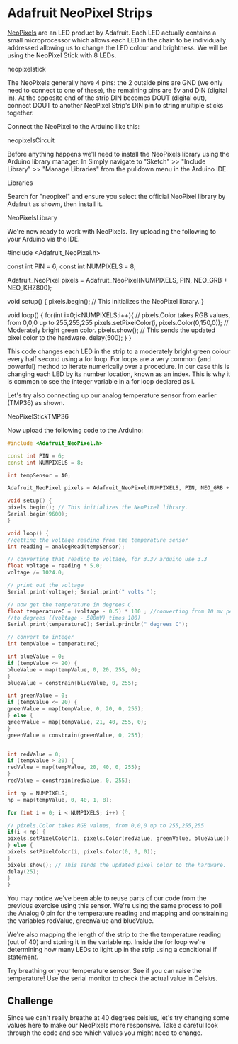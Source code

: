 # Adafruit NeoPixel Strips

[NeoPixels](https://learn.adafruit.com/adafruit-neopixel-uberguide) are an LED product by Adafruit.  Each LED actually contains a small microprocessor which allows each LED in the chain to be individually addressed allowing us to change the LED colour and brightness. We will be using the NeoPixel Stick with 8 LEDs.

 

neopixelstick

 

The NeoPixels generally have 4 pins: the 2 outside pins are GND (we only need to connect to one of these), the remaining pins are 5v and DIN (digital in). At the opposite end of the strip DIN becomes DOUT (digital out), connect DOUT to another NeoPixel Strip's DIN pin to string multiple sticks together.

 

Connect the NeoPixel to the Arduino like this:

neopixelsCircuit

 

 

Before anything happens we'll need to install the NeoPixels library using the Arduino library manager. In Simply navigate to "Sketch" >> "Include Library" >> "Manage Libraries" from the pulldown menu in the Arduino IDE.

 

Libraries

 

Search for "neopixel" and ensure you select the official NeoPixel library by Adafruit as shown, then install it.

 

NeoPixelsLibrary

 

 

We're now ready to work with NeoPixels. Try uploading the following to your Arduino via the IDE.

 

#include <Adafruit_NeoPixel.h>

const int PIN = 6;
const int NUMPIXELS = 8;

Adafruit_NeoPixel pixels = Adafruit_NeoPixel(NUMPIXELS, PIN, NEO_GRB + NEO_KHZ800);

void setup() {
 pixels.begin(); // This initializes the NeoPixel library.
}

void loop() {
 for(int i=0;i<NUMPIXELS;i++){
 // pixels.Color takes RGB values, from 0,0,0 up to 255,255,255
 pixels.setPixelColor(i, pixels.Color(0,150,0)); // Moderately bright green color.
 pixels.show(); // This sends the updated pixel color to the hardware.
 delay(500);
 }
}
 

This code changes each LED in the strip to a moderately bright green colour every half second using a for loop. For loops are a very common (and powerful) method to iterate numerically over a procedure. In our case this is changing each LED by its number location, known as an index. This is why it is common to see the integer variable in a for loop declared as i.

 

Let's try also connecting up our analog temperature sensor from earlier (TMP36) as shown.

 

NeoPixelStickTMP36

 

Now upload the following code to the Arduino:

``` c++
#include <Adafruit_NeoPixel.h>

const int PIN = 6;
const int NUMPIXELS = 8;

int tempSensor = A0;

Adafruit_NeoPixel pixels = Adafruit_NeoPixel(NUMPIXELS, PIN, NEO_GRB + NEO_KHZ800);

void setup() {
pixels.begin(); // This initializes the NeoPixel library.
Serial.begin(9600);
}

void loop() {
//getting the voltage reading from the temperature sensor
int reading = analogRead(tempSensor);

// converting that reading to voltage, for 3.3v arduino use 3.3
float voltage = reading * 5.0;
voltage /= 1024.0;

// print out the voltage
Serial.print(voltage); Serial.print(" volts ");

// now get the temperature in degrees C.
float temperatureC = (voltage - 0.5) * 100 ; //converting from 10 mv per degree wit 500 mV offset
//to degrees ((voltage - 500mV) times 100)
Serial.print(temperatureC); Serial.println(" degrees C");

// convert to integer
int tempValue = temperatureC;

int blueValue = 0;
if (tempValue <= 20) {
blueValue = map(tempValue, 0, 20, 255, 0);
}
blueValue = constrain(blueValue, 0, 255);

int greenValue = 0;
if (tempValue <= 20) {
greenValue = map(tempValue, 0, 20, 0, 255);
} else {
greenValue = map(tempValue, 21, 40, 255, 0);
}
greenValue = constrain(greenValue, 0, 255);


int redValue = 0;
if (tempValue > 20) {
redValue = map(tempValue, 20, 40, 0, 255);
}
redValue = constrain(redValue, 0, 255);

int np = NUMPIXELS; 
np = map(tempValue, 0, 40, 1, 8);

for (int i = 0; i < NUMPIXELS; i++) {

// pixels.Color takes RGB values, from 0,0,0 up to 255,255,255
if(i < np) {
pixels.setPixelColor(i, pixels.Color(redValue, greenValue, blueValue)); 
} else {
pixels.setPixelColor(i, pixels.Color(0, 0, 0));
}
pixels.show(); // This sends the updated pixel color to the hardware.
delay(25);
}
}
``` 

You may notice we've been able to reuse parts of our code from the previous exercise using this sensor. We're using the same process to poll the Analog 0 pin for the temperature reading and mapping and constraining the variables redValue, greenValue and blueValue. 

We're also mapping the length of the strip to the the temperature reading (out of 40) and storing it in the variable np. Inside the for loop we're determining how many LEDs to light up in the strip using a conditional if statement. 

Try breathing on your temperature sensor. See if you can raise the temperature! Use the serial monitor to check the actual value in Celsius. 

 

## Challenge

Since we can't really breathe at 40 degrees celsius, let's try changing some values here to make our NeoPixels more responsive. Take a careful look through the code and see which values you might need to change.
